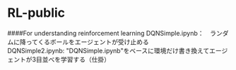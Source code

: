 # RL-public  
####For understanding reinforcement learning 
DQNSimple.ipynb：　ランダムに降ってくるボールをエージェントが受け止める  
DQNSimple2.ipynb: "DQNSimple.ipynb"をベースに環境だけ書き換えてエージェントが3目並べを学習する（仕掛）  
